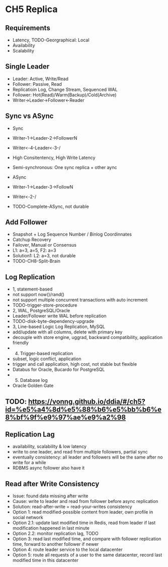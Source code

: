 # CH5 Replica

## Requirements
- Latency, TODO-Georgraphical: Local
- Availability
- Scalability

## Single Leader
- Leader: Active, Write/Read
- Follower: Passive, Read
- Replicatioin Log, Change Stream, Sequenced WAL
- Follower: Hot(Read)/Warm(Backup)/Cold(Archive)
- Writer->Leader->Follower<-Reader

## Sync vs ASync
- Sync
- Writer-1->Leader-2->FollowerN
- Writer<-4-Leader<-3-/
- High Consitentency, High Write Latency 
- Semi-synchronous: One sync replica + other aync

- ASync
- Writer-1->Leader-3->FollowN
- Writer<-2-/
- TODO-Complete-ASync, not durable

## Add Follower
- Snapshot + Log Sequence Number / Binlog Coordinnates
- Catchup Recovery
- Failover, Manual or Consensus
- L1: a=3, a=5, F2: a=3
- Solution1:    L2: a=3, not durable
- TODO-CH8-Split-Brain

## Log Replication
- 1, statement-based
- not support now()/rand()
- not support multiple concurrent transactions with auto increment
- TODO-trigger-store-procedure
- 2, WAL, PostgreSQL/Oracle
- Leader/Follower write WAL before replication
- TODO-disk-byte-dependency-upgrade
- 3, Line-based Logic Log Replication, MySQL
- add/update with all columns, delete with primary key
- decouple with store engine, uggrad, backward compatibility, application friendly
- 4. Trigger-based replication
- subset, logic conflict, application
- trigger and call application, high cost, not stable but flexible
- Databus for Oracle, Bucardo for PostgreSQL
- 5. Database log
- Oracle Golden Gate

## TODO: https://vonng.github.io/ddia/#/ch5?id=%e5%a4%8d%e5%88%b6%e5%bb%b6%e8%bf%9f%e9%97%ae%e9%a2%98

## Replication Lag
- availability, scalability & low latency
- write to one leader, and read from multiple followers, partial sync
- eventually consistency: all leader and followers will be the same after no write for a while
- RDBMS async follower also have it

## Read after Write Consistency
- Issue: found data missing after write
- Cause: write to leader and read from follower before async replication
- Solution: read-after-write = read-your-writes consistency
- Option 1: read modified-possible content from leader, own profile in social network
- Option 2.1: update last modified time in Redis, read from leader if last modification happened in last minute
- Option 2.2: monitor replication lag, TODO
- Option 3: read last modified time, and compare with follower replication time, forward to another follower if newer
- Option 4: route leader service to the local datacenter
- Option 5: route all requests of a user to the same datacenter, record last modified time in this datacenter
